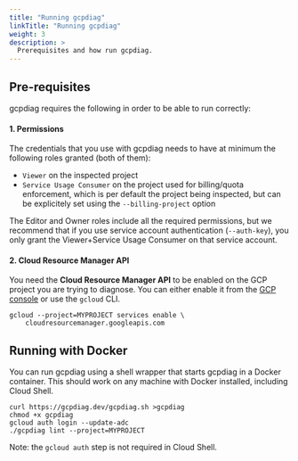 ```yaml
---
title: "Running gcpdiag"
linkTitle: "Running gcpdiag"
weight: 3
description: >
  Prerequisites and how run gcpdiag.
---
```


## Pre-requisites

gcpdiag requires the following in order to be able to run correctly:

#### 1. Permissions

The credentials that you use with gcpdiag needs to have at minimum the
following roles granted (both of them):

- `Viewer` on the inspected project
- `Service Usage Consumer` on the project used for billing/quota enforcement,
  which is per default the project being inspected, but can be explicitely set
  using the `--billing-project` option

The Editor and Owner roles include all the required permissions, but we
recommend that if you use service account authentication (`--auth-key`), you
only grant the Viewer+Service Usage Consumer on that service account.

#### 2. Cloud Resource Manager API

You need the **Cloud Resource Manager API** to be enabled on the GCP project you
are trying to diagnose. You can either enable it from the
[GCP console](https://console.cloud.google.com/marketplace/product/google/cloudresourcemanager.googleapis.com)
or use the `gcloud` CLI.

```
gcloud --project=MYPROJECT services enable \
    cloudresourcemanager.googleapis.com
```

## Running with Docker

You can run gcpdiag using a shell wrapper that starts gcpdiag in a Docker
container. This should work on any machine with Docker installed, including
Cloud Shell.

```
curl https://gcpdiag.dev/gcpdiag.sh >gcpdiag
chmod +x gcpdiag
gcloud auth login --update-adc
./gcpdiag lint --project=MYPROJECT
```

Note: the `gcloud auth` step is not required in Cloud Shell.

